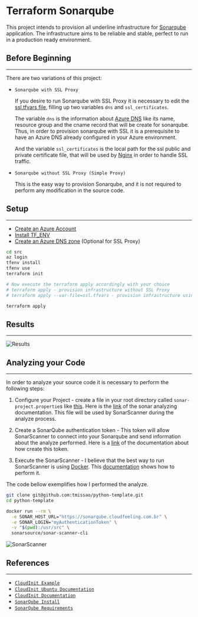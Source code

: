 # Terraform Sonarqube

This project intends to provision all underline infrastructure for [Sonarqube](https://www.sonarqube.org/) application. The infrastructure aims to be reliable and stable, perfect to run in a production ready environment.

## Before Beginning
---

There are two variations of this project:

- `Sonarqube with SSL Proxy`

  If you desire to run Sonarqube with SSL Proxy it is necessary to edit the [ssl.tfvars file](./src/ssl.tfvars), filling up two variables `dns` and `ssl_certificates`. 
  
  The variable `dns` is the information about [Azure DNS](https://docs.microsoft.com/en-us/azure/dns/dns-overview) like its name, resource group and the cname record that will be create for sonarqube. Thus, in order to provision sonarqube with SSL it is a prerequisite to have an Azure DNS already configured in your Azure environment.

  And the variable `ssl_certificates` is the local path for the ssl public and private certificate file, that will be used by [Nginx](https://nginx.org/en/) in order to handle SSL traffic.

- `Sonarqube without SSL Proxy (Simple Proxy)`

  This is the easy way to provision Sonarqube, and it is not required to perform any modification in the source code.

## Setup
---
- [Create an Azure Account](https://azure.microsoft.com/en-us/free/)
- [Install TF_ENV](https://github.com/tfutils/tfenv)
- [Create an Azure DNS zone](https://docs.microsoft.com/en-us/azure/dns/dns-getstarted-portal) (Optional for SSL Proxy)

```bash
cd src
az login
tfenv install
tfenv use
terraform init

# Now execute the terraform apply accordingly with your choice
# terraform apply - provision infrastructure without SSL Proxy
# terraform apply --var-file=ssl.tfvars - provision infrastructure using SSL Proxy

terraform apply
```

## Results
---

![Results](./artifacts/sonarqube-install.gif)

## Analyzing your Code
---

In order to analyze your source code it is necessary to perform the following steps:

1. Configure your Project - create a file in your root directory called `sonar-project.propertie`s like [this](https://github.com/tmissao/python-template/blob/master/sonar-project.properties). Here is the [link](https://docs.sonarqube.org/latest/analysis/scan/sonarscanner/) of the sonar analyzing documentation. This file will be used by SonarScanner during the analyze process.

2. Create a SonarQube authentication token - This token will allow SonarScanner to connect into your Sonarqube and send information about the analyze performed. Here is a [link](https://docs.sonarqube.org/latest/user-guide/user-token/) of the documentation about how create this token.

3. Execute the SonarScanner - I believe that the best way to run SonarScanner is using [Docker](https://www.docker.com/). This [documentation](https://docs.sonarqube.org/latest/analysis/scan/sonarscanner/) shows how to perform it.

The code bellow exemplifies how I performed the analyze.

```bash
git clone git@github.com:tmissao/python-template.git
cd python-template

docker run --rm \
  -e SONAR_HOST_URL="https://sonarqube.cloudfeeling.com.br" \
  -e SONAR_LOGIN="myAuthenticationToken" \
  -v "$(pwd):/usr/src" \
  sonarsource/sonar-scanner-cli
``` 

![SonarScanner](./artifacts/sonarqube-analyzing.gif)

## References
---

- [`CloudInit Example`](https://github.com/ukayani/cloud-init-example)
- [`CloudInit Ubuntu Documentation`](https://help.ubuntu.com/community/CloudInit)
- [`CloudInit Documentation`](https://cloudinit.readthedocs.io/en/latest/topics/format.html)
- [`SonarQube Install`](https://docs.sonarqube.org/latest/setup/install-server/)
- [`SonarQube Requirements`](https://docs.sonarqube.org/latest/requirements/requirements/)
